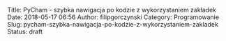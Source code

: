 Title: PyCham - szybka nawigacja po kodzie z wykorzystaniem zakładek
Date: 2018-05-17 06:56
Author: filipgorczynski
Category: Programowanie
Slug: pycham-szybka-nawigacja-po-kodzie-z-wykorzystaniem-zakladek
Status: draft


